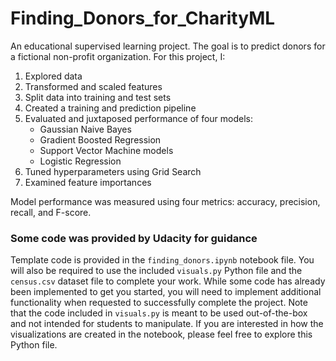 # Finding_Donors_for_CharityML
An educational supervised learning project. The goal is to predict donors for a fictional non-profit organization. For this project, I:
1. Explored data
2. Transformed and scaled features
3. Split data into training and test sets
4. Created a training and prediction pipeline
5. Evaluated and juxtaposed performance of four models:
    * Gaussian Naive Bayes
    * Gradient Boosted Regression
    * Support Vector Machine models
    * Logistic Regression
6. Tuned hyperparameters using Grid Search
7. Examined feature importances

Model performance was measured using four metrics: accuracy, precision, recall, and F-score.

### Some code was provided by Udacity for guidance
Template code is provided in the `finding_donors.ipynb` notebook file. You will also be required to use the included `visuals.py` Python file and the `census.csv` dataset file to complete your work. While some code has already been implemented to get you started, you will need to implement additional functionality when requested to successfully complete the project. Note that the code included in `visuals.py` is meant to be used out-of-the-box and not intended for students to manipulate. If you are interested in how the visualizations are created in the notebook, please feel free to explore this Python file.
